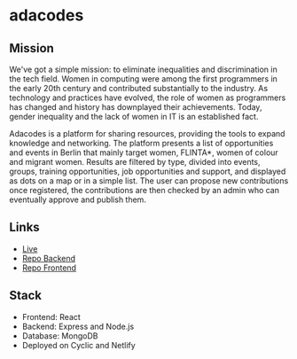 # adacodes

## Mission

We've got a simple mission: to eliminate inequalities and discrimination in the tech field.
Women in computing were among the first programmers in the early 20th century and contributed substantially to the industry. As technology and practices have evolved, the role of women as programmers has changed and history has downplayed their achievements.
Today, gender inequality and the lack of women in IT is an established fact.

Adacodes is a platform for sharing resources, providing the tools to expand knowledge and networking. The platform presents a list of opportunities and events in Berlin that mainly target women, FLINTA*, women of colour and migrant women. Results are filtered by type, divided into events, groups, training opportunities, job opportunities and support, and displayed as dots on a map or in a simple list. The user can propose new contributions once registered, the contributions are then checked by an admin who can eventually approve and publish them.

## Links

- [Live](<https://adacodes.netlify.app/> "Live View")
- [Repo Backend](<https://github.com/MiMa-org/adacodes-backend> "adacodes-backend")
- [Repo Frontend](<https://github.com/MiMa-org/adacodes-frontend> "adacodes-frontend")

## Stack

- Frontend: React
- Backend: Express and Node.js
- Database: MongoDB
- Deployed on Cyclic and Netlify
